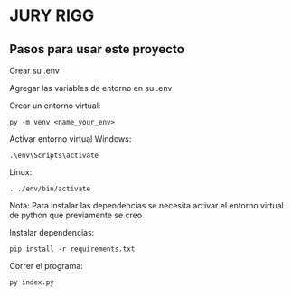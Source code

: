# JURY RIGG

## Pasos para usar este proyecto

Crear su .env

Agregar las variables de entorno en su .env

Crear un entorno virtual:
```
py -m venv <name_your_env>
```
Activar entorno virtual
Windows:
```
.\env\Scripts\activate
```
Linux:
```
. ./env/bin/activate
```
Nota: Para instalar las dependencias se necesita activar el entorno virtual de python que previamente se creo

Instalar dependencias:
```
pip install -r requirements.txt
```


Correr el programa:
```
py index.py
```